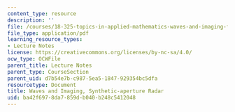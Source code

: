 ```yaml
---
content_type: resource
description: ''
file: /courses/18-325-topics-in-applied-mathematics-waves-and-imaging-fall-2015/ba42f6978da7859db040b248c5412048_MIT18_325F15_Chapter5.pdf
file_type: application/pdf
learning_resource_types:
- Lecture Notes
license: https://creativecommons.org/licenses/by-nc-sa/4.0/
ocw_type: OCWFile
parent_title: Lecture Notes
parent_type: CourseSection
parent_uid: d7b54e7b-c987-5ea5-1847-929354bc5dfa
resourcetype: Document
title: Waves and Imaging, Synthetic-aperture Radar
uid: ba42f697-8da7-859d-b040-b248c5412048
---
```

